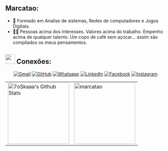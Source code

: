  ## Marcatao: 
- :school: Formado em Analise de sistemas, Redes de computadores e Jogos Digitais.
- :technologist: Pessoas acima dos interesses. Valores acima do trabalho. Empenho acima de qualquer talento. Um copo de café sem açúcar... assim são compilados os meus pensamentos.
 

 
 ## <img src="https://media.giphy.com/media/iY8CRBdQXODJSCERIr/giphy.gif" width="30px"> Conexões:
<p align="center">
	<a href="mailto:thiagomarcato@gmail.com"><img img src="https://img.shields.io/badge/gmail-%23EA4335.svg?style=plastic&logo=gmail&logoColor=white" alt="Gmail"/></a>
	<a href="https://github.com/marcatao"><img src="https://img.shields.io/badge/github-%23181717.svg?style=plastic&logo=github&logoColor=white" alt="GitHub"/></a>
	<a href="https://wa.me/+5511994037357"><img src="https://img.shields.io/badge/whatsapp-%2325D366.svg?style=plastic&logo=whatsapp&logoColor=white" alt="Whatsapp"/></a>
	<a href="https://www.linkedin.com/in/thiago-marcatao/"><img src="https://img.shields.io/badge/linkedin-%230A66C2.svg?style=plastic&logo=linkedin&logoColor=white" alt="LinkedIn"/></a>
	<a href="https://www.facebook.com/thiagomacatao"><img src="https://img.shields.io/badge/facebook-%231877F2.svg?style=plastic&logo=facebook&logoColor=white" alt="Facebook"/></a>
	<a href="https://www.instagram.com/thimarcato/"><img src="https://img.shields.io/badge/instagram-%23E4405F.svg?style=plastic&logo=instagram&logoColor=white" alt="Instagram"/></a>
 
</p>


 
 <table border=0>
  <tr>
    <td>
	<img alt="7oSkaaa's Github Stats" src="https://github-readme-stats.vercel.app/api?username=marcatao&show_icons=true&count_private=true&theme=algolia" height="192px"/>
    </td>
    <td>
	  <img src="https://github-readme-stats.vercel.app/api/top-langs?username=marcatao&langs_count=10&show_icons=true&locale=en&layout=compact&theme=algolia" alt="marcatao" height="192px"/>
    </td>
  </tr>
  </table
 
